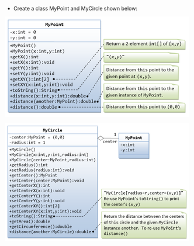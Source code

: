 * Create a class MyPoint and MyCircle shown below:

![MyPoint class Definition](mypoint.png)

![MyCircle class Definition](mycircle.png)